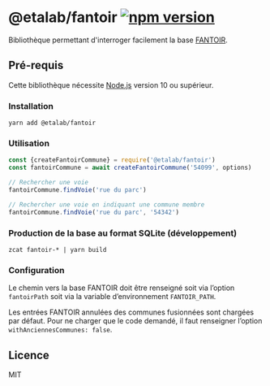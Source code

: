 # @etalab/fantoir [![npm version](https://img.shields.io/npm/v/@etalab/fantoir.svg)](https://www.npmjs.com/package/@etalab/fantoir)

Bibliothèque permettant d'interroger facilement la base [FANTOIR](https://www.data.gouv.fr/fr/datasets/fichier-fantoir-des-voies-et-lieux-dits/).

## Pré-requis

Cette bibliothèque nécessite [Node.js](https://nodejs.org) version 10 ou supérieur.

### Installation

```
yarn add @etalab/fantoir
```

### Utilisation

```js
const {createFantoirCommune} = require('@etalab/fantoir')
const fantoirCommune = await createFantoirCommune('54099', options)

// Rechercher une voie
fantoirCommune.findVoie('rue du parc')

// Rechercher une voie en indiquant une commune membre
fantoirCommune.findVoie('rue du parc', '54342')
```

### Production de la base au format SQLite (développement)

```
zcat fantoir-* | yarn build
```

### Configuration

Le chemin vers la base FANTOIR doit être renseigné soit via l’option `fantoirPath` soit via la variable d’environnement `FANTOIR_PATH`.

Les entrées FANTOIR annulées des communes fusionnées sont chargées par défaut. Pour ne charger que le code demandé, il faut renseigner l’option `withAnciennesCommunes: false`.

## Licence

MIT
